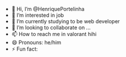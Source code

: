 - 👋 Hi, I’m @HenriquePortelinha
- 👀 I’m interested in job
- 🌱 I’m currently studying to be web developer
- 💞️ I’m looking to collaborate on ...
- 📫 How to reach me in valorant hihi
- 😄 Pronouns: he/him
- ⚡ Fun fact:  

<!---
HenriquePortelinha/HenriquePortelinha is a ✨ special ✨ repository because its `README.md` (this file) appears on your GitHub profile.
You can click the Preview link to take a look at your changes.
--->
